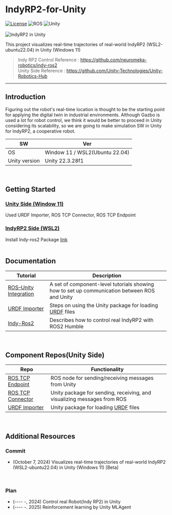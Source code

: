 # IndyRP2-for-Unity

[![License](https://img.shields.io/badge/license-Apache--2.0-green.svg)](LICENSE.md)
![ROS](https://img.shields.io/badge/ros2-humble-brightgreen)
![Unity](https://img.shields.io/badge/unity-2020.2+-brightgreen)
<br/>
<br/>
![IndyRP2 in Unity](https://github.com/user-attachments/assets/70268b65-3850-4238-981f-52c98a251c70)
<br/>

This project visualizes real-time trajectories of real-world IndyRP2 (WSL2-ubuntu22.04) in Unity (Windows 11)

> Indy RP2 Control Reference : https://github.com/neuromeka-robotics/indy-ros2 <br/>
> Unity Side Reference : https://github.com/Unity-Technologies/Unity-Robotics-Hub

---

## Introduction
Figuring out the robot's real-time location is thought to be the starting point for applying the digital twin in industrial environments. Although Gazbo is used a lot for robot control, we think it would be better to proceed in Unity considering its scalability, so we are going to make simulation SW in Unity for IndyRP2, a cooperative robot.

| SW | Ver |
|---|---|
| OS | Window 11 / WSL2(Ubuntu 22.04) |
| Unity version | Unity 22.3.28f1 |
<br/>

## Getting Started
### [Unity Side (Window 11)](https://github.com/GoRoti-KR/IndyRP2-for-Unity/blob/main/0_Unity%20Setting%20(Window%2011).md)
Used URDF Importer, ROS TCP Connector, ROS TCP Endpoint
<br/>

### [IndyRP2 Side (WSL2)](https://github.com/GoRoti-KR/IndyRP2-for-Unity/blob/main/1_IndyRP2%20Setting%20(WSL2-ROS2%20Humble))
Install Indy-ros2 Package [link](https://github.com/neuromeka-robotics/indy-ros2/blob/humble-indyDCP3/README.md)
<br/>
<br/>


## Documentation

| Tutorial | Description |
|---|---|
| [ROS–Unity Integration](tutorials/ros_unity_integration/README.md) | A set of component-level tutorials showing how to set up communication between ROS and Unity |
| [URDF Importer](tutorials/urdf_importer/urdf_tutorial.md) | Steps on using the Unity package for loading [URDF](http://wiki.ros.org/urdf) files |
| [Indy-Ros2](https://github.com/neuromeka-robotics/indy-ros2/blob/humble-indyDCP3/README.md) | Describes how to control real IndyRP2 with ROS2 Humble |
<br/>

## Component Repos(Unity Side)

| Repo | Functionality |
|---|---|
| [ROS TCP Endpoint](https://github.com/Unity-Technologies/ROS-TCP-Endpoint) | ROS node for sending/receiving messages from Unity |
| [ROS TCP Connector](https://github.com/Unity-Technologies/ROS-TCP-Connector) | Unity package for sending, receiving, and visualizing messages from ROS |
| [URDF Importer](https://github.com/Unity-Technologies/URDF-Importer) | Unity package for loading [URDF](http://wiki.ros.org/urdf) files |
<br/>

## Additional Resources

### Commit
- (October 7, 2024) Visualizes real-time trajectories of real-world IndyRP2 (WSL2-ubuntu22.04) in Unity (Windows 11) [Beta]
<br/>

### Plan
- (---- -, 2024) Control real Robot(Indy RP2) in Unity
- (---- -. 2025) Reinforcement learning by Unity MLAgent
